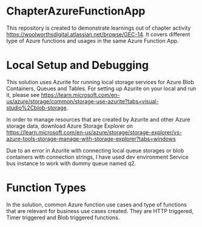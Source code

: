 # ChapterAzureFunctionApp

This repository is created to demonstrate learnings out of chapter activity https://woolworthsdigital.atlassian.net/browse/GEC-14. It covers different type of Azure functions and usages in the same Azure Function App.

# Local Setup and Debugging
This solution uses Azurite for running local storage services for Azure Blob Containers, Queues and Tables. For setting up Azurite on your local and run it, please see https://learn.microsoft.com/en-us/azure/storage/common/storage-use-azurite?tabs=visual-studio%2Cblob-storage.

In order to manage resources that are created by Azurite and other Azure storage data, download Azure Storage Explorer on https://learn.microsoft.com/en-us/azure/storage/storage-explorer/vs-azure-tools-storage-manage-with-storage-explorer?tabs=windows

Due to an error in Azurite with connecting local queue storages or blob containers with connection strings, I have used dev environment Service bus instance to work with dummy queue named q2.

# Function Types
In the solution, common Azure function use cases and type of functions that are relevant for business use cases created. They are HTTP triggered, Timer triggered and Blob triggered functions. 
